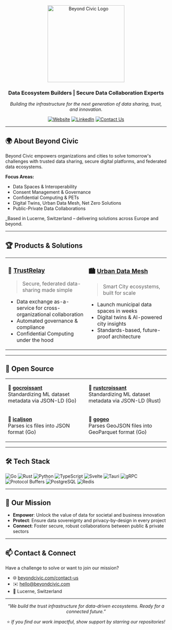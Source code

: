 <div align="center">

<img src="https://beyondcivic.com/logo_beyondcivic_no_margin.svg" width="240" alt="Beyond Civic Logo" />

### Data Ecosystem Builders | Secure Data Collaboration Experts

_Building the infrastructure for the next generation of data sharing, trust, and innovation._

[![Website](https://img.shields.io/badge/Website-beyondcivic.com-000?style=for-the-badge&logo=About.me&logoColor=white)](https://beyondcivic.com)
[![LinkedIn](https://img.shields.io/badge/LinkedIn-0077B5?style=for-the-badge&logo=linkedin&logoColor=white)](https://linkedin.com/company/beyondcivic)
[![Contact Us](https://img.shields.io/badge/Contact-Email-D14836?style=for-the-badge&logo=gmail&logoColor=white)](mailto:hello@beyondcivic.com)

</div>

---

## 🌍 About Beyond Civic

Beyond Civic empowers organizations and cities to solve tomorrow's challenges with trusted data sharing, secure digital platforms, and federated data ecosystems.

**Focus Areas:**
- Data Spaces & Interoperability
- Consent Management & Governance
- Confidential Computing & PETs
- Digital Twins, Urban Data Mesh, Net Zero Solutions
- Public-Private Data Collaborations

_Based in Lucerne, Switzerland – delivering solutions across Europe and beyond.

---

## 🏆 Products & Solutions

<table>
<tr>
<td width="50%" valign="top">

### 🔗 [TrustRelay](https://beyondcivic.com/en/trustrelay)

> Secure, federated data-sharing made simple

- Data exchange as-a-service for cross-organizational collaboration
- Automated governance & compliance
- Confidential Computing under the hood

</td>
<td width="50%" valign="top">

### 🏙️ [Urban Data Mesh](https://beyondcivic.com/en/solutions/urban-data-mesh)

> Smart City ecosystems, built for scale

- Launch municipal data spaces in weeks
- Digital twins & AI-powered city insights
- Standards-based, future-proof architecture

</td>
</tr>
</table>

---

## 🌟 Open Source

<table>
<tr>
<td width="50%" valign="top">

**🐹 [gocroissant](https://github.com/beyondcivic/gocroissant)**  
Standardizing ML dataset metadata via JSON-LD (Go)

</td>
<td width="50%" valign="top">

**🦀 [rustcroissant](https://github.com/beyondcivic/rustcroissant)**  
Standardizing ML dataset metadata via JSON-LD (Rust)

</td>
</tr>
<tr>
  <tr>
<td width="50%" valign="top">

**📅 [icaljson](https://github.com/beyondcivic/icaljson)**  
Parses ics files into JSON format (Go)

</td>
<td width="50%" valign="top">

**📅 [gogeo](https://github.com/beyondcivic/gogeo)**  
Parses GeoJSON files into GeoParquet format (Go)

</td>
</tr>
</table>

---

## 🛠️ Tech Stack

![Go](https://img.shields.io/badge/Go-00ADD8?style=for-the-badge&logo=go&logoColor=white)
![Rust](https://img.shields.io/badge/Rust-000?style=for-the-badge&logo=rust&logoColor=white)
![Python](https://img.shields.io/badge/Python-3776AB?style=for-the-badge&logo=python&logoColor=white)
![TypeScript](https://img.shields.io/badge/TypeScript-007ACC?style=for-the-badge&logo=typescript&logoColor=white)
![Svelte](https://img.shields.io/badge/Svelte-FF3E00?style=for-the-badge&logo=svelte&logoColor=white)
![Tauri](https://img.shields.io/badge/Tauri-24C8DB?style=for-the-badge&logo=tauri&logoColor=white)
![gRPC](https://img.shields.io/badge/gRPC-4285F4?style=for-the-badge&logo=grpc&logoColor=white)
![Protocol Buffers](https://img.shields.io/badge/Protobuf-4285F4?style=for-the-badge&logo=google&logoColor=white)
![PostgreSQL](https://img.shields.io/badge/PostgreSQL-316192?style=for-the-badge&logo=postgresql&logoColor=white)
![Redis](https://img.shields.io/badge/Redis-DC382D?style=for-the-badge&logo=redis&logoColor=white)

---

## 🎯 Our Mission

- **Empower**: Unlock the value of data for societal and business innovation
- **Protect**: Ensure data sovereignty and privacy-by-design in every project
- **Connect**: Foster secure, robust collaborations between public & private sectors

---

## 📫 Contact & Connect

Have a challenge to solve or want to join our mission?

- 🌐 [beyondcivic.com/contact-us](https://beyondcivic.com/en/contact-us)
- ✉️ hello@beyondcivic.com
- 📍 Lucerne, Switzerland

---

<div align="center">

_“We build the trust infrastructure for data-driven ecosystems. Ready for a connected future.”_

⭐️ _If you find our work impactful, show support by starring our repositories!_

</div>
